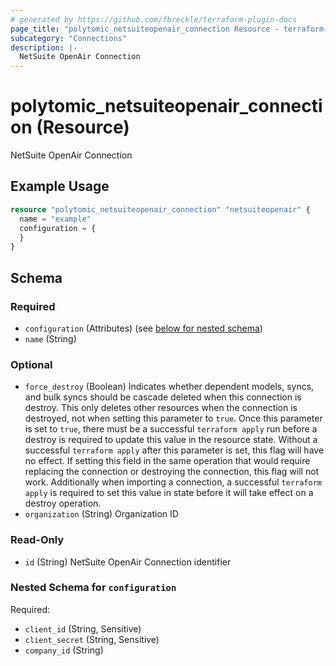 ```yaml
---
# generated by https://github.com/fbreckle/terraform-plugin-docs
page_title: "polytomic_netsuiteopenair_connection Resource - terraform-provider-polytomic"
subcategory: "Connections"
description: |-
  NetSuite OpenAir Connection
---
```


# polytomic_netsuiteopenair_connection (Resource)

NetSuite OpenAir Connection

## Example Usage

```terraform
resource "polytomic_netsuiteopenair_connection" "netsuiteopenair" {
  name = "example"
  configuration = {
  }
}
```

<!-- schema generated by tfplugindocs -->
## Schema

### Required

- `configuration` (Attributes) (see [below for nested schema](#nestedatt--configuration))
- `name` (String)

### Optional

- `force_destroy` (Boolean) Indicates whether dependent models, syncs, and bulk syncs should be cascade deleted when this connection is destroy. This only deletes other resources when the connection is destroyed, not when setting this parameter to `true`. Once this parameter is set to `true`, there must be a successful `terraform apply` run before a destroy is required to update this value in the resource state. Without a successful `terraform apply` after this parameter is set, this flag will have no effect. If setting this field in the same operation that would require replacing the connection or destroying the connection, this flag will not work. Additionally when importing a connection, a successful `terraform apply` is required to set this value in state before it will take effect on a destroy operation.
- `organization` (String) Organization ID

### Read-Only

- `id` (String) NetSuite OpenAir Connection identifier

<a id="nestedatt--configuration"></a>
### Nested Schema for `configuration`

Required:

- `client_id` (String, Sensitive)
- `client_secret` (String, Sensitive)
- `company_id` (String)



